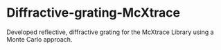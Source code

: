 # Diffractive-grating-McXtrace
Developed reflective, diffractive grating for the McXtrace Library using a Monte Carlo approach. 
